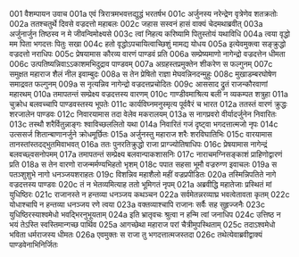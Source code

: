 001	वैशम्पायन उवाच
001a	एवं त्रिरात्रमभवत्तद्युद्धं भरतर्षभ
001c	अर्जुनस्य नरेन्द्रेण वृत्रेणेव शतक्रतोः
002a	ततश्चतुर्थे दिवसे वज्रदत्तो महाबलः
002c	जहास सस्वनं हासं वाक्यं चेदमथाब्रवीत्
003a	अर्जुनार्जुन तिष्ठस्व न मे जीवन्विमोक्ष्यसे
003c	त्वां निहत्य करिष्यामि पितुस्तोयं यथाविधि
004a	त्वया वृद्धो मम पिता भगदत्तः पितुः सखा
004c	हतो वृद्धोऽपचायित्वाच्छिशुं मामद्य योधय
005a	इत्येवमुक्त्वा सङ्क्रुद्धो वज्रदत्तो नराधिपः
005c	प्रेषयामास कौरव्य वारणं पाण्डवं प्रति
006a	सम्प्रेष्यमाणो नागेन्द्रो वज्रदत्तेन धीमता
006c	उत्पतिष्यन्निवाऽऽकाशमभिदुद्राव पाण्डवम्
007a	अग्रहस्तप्रमुक्तेन शीकरेण स फल्गुनम्
007c	समुक्षत महाराज शैलं नील इवाम्बुदः
008a	स तेन प्रेषितो राज्ञा मेघवन्निनदन्मुहुः
008c	मुखाडम्बरघोषेण समाद्रवत फल्गुनम्
009a	स नृत्यन्निव नागेन्द्रो वज्रदत्तप्रचोदितः
009c	आससाद द्रुतं राजन्कौरवाणां महारथम्
010a	तमापतन्तं सम्प्रेक्ष्य वज्रदत्तस्य वारणम्
010c	गाण्डीवमाश्रित्य बली न व्यकम्पत शत्रुहा
011a	चुक्रोध बलवच्चापि पाण्डवस्तस्य भूपतेः
011c	कार्यविघ्नमनुस्मृत्य पूर्ववैरं च भारत
012a	ततस्तं वारणं क्रुद्धः शरजालेन पाण्डवः
012c	निवारयामास तदा वेलेव मकरालयम्
013a	स नागप्रवरो वीर्यादर्जुनेन निवारितः
013c	तस्थौ शरैर्वितुन्नाङ्गः श्वाविच्छललितो यथा
014a	निवारितं गजं दृष्ट्वा भगदत्तात्मजो नृपः
014c	उत्ससर्ज शितान्बाणानर्जुने क्रोधमूर्छितः
015a	अर्जुनस्तु महाराज शरैः शरविघातिभिः
015c	वारयामास तानस्तांस्तदद्भुतमिवाभवत्
016a	ततः पुनरतिक्रुद्धो राजा प्राग्ज्योतिषाधिपः
016c	प्रेषयामास नागेन्द्रं बलवच्छ्वसनोपमम्
017a	तमापतन्तं सम्प्रेक्ष्य बलवान्पाकशासनिः
017c	नाराचमग्निसङ्काशं प्राहिणोद्वारणं प्रति
018a	स तेन वारणो राजन्मर्मण्यभिहतो भृशम्
018c	पपात सहसा भूमौ वज्ररुग्ण इवाचलः
019a	स पतञ्शुशुभे नागो धनञ्जयशराहतः
019c	विशन्निव महाशैलो महीं वज्रप्रपीडितः
020a	तस्मिन्निपतिते नागे वज्रदत्तस्य पाण्डवः
020c	तं न भेतव्यमित्याह ततो भूमिगतं नृपम्
021a	अब्रवीद्धि महातेजाः प्रस्थितं मां युधिष्ठिरः
021c	राजानस्ते न हन्तव्या धनञ्जय कथञ्चन
022a	सर्वमेतन्नरव्याघ्र भवत्वेतावता कृतम्
022c	योधाश्चापि न हन्तव्या धनञ्जय रणे त्वया
023a	वक्तव्याश्चापि राजानः सर्वैः सह सुहृज्जनैः
023c	युधिष्ठिरस्याश्वमेधो भवद्भिरनुभूयताम्
024a	इति भ्रातृवचः श्रुत्वा न हन्मि त्वां जनाधिप
024c	उत्तिष्ठ न भयं तेऽस्ति स्वस्तिमान्गच्छ पार्थिव
025a	आगच्छेथा महाराज परां चैत्रीमुपस्थिताम्
025c	तदाऽश्वमेधो भविता धर्मराजस्य धीमतः
026a	एवमुक्तः स राजा तु भगदत्तात्मजस्तदा
026c	तथेत्येवाब्रवीद्वाक्यं पाण्डवेनाभिनिर्जितः
